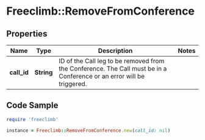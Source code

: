 # Freeclimb::RemoveFromConference

## Properties

Name | Type | Description | Notes
------------ | ------------- | ------------- | -------------
**call_id** | **String** | ID of the Call leg to be removed from the Conference. The Call must be in a Conference or an error will be triggered. | 

## Code Sample

```ruby
require 'freeclimb'

instance = Freeclimb::RemoveFromConference.new(call_id: nil)
```



